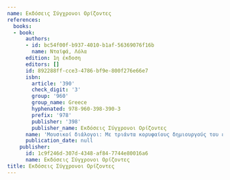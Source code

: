 ```yaml
---
name: Εκδόσεις Σύγχρονοι Ορίζοντες
references:
  books:
  - book:
      authors:
      - id: bc54f00f-b937-4010-b1af-56369076f16b
        name: Νταϊφά, Λόλα
      edition: 1η έκδοση
      editors: []
      id: 892288ff-cce3-4786-bf9e-800f276e66e7
      isbn:
        article: '390'
        check_digit: '3'
        group: '960'
        group_name: Greece
        hyphenated: 978-960-398-390-3
        prefix: '978'
        publisher: '398'
        publisher_name: Εκδόσεις Σύγχρονοι Ορίζοντες
      name: 'Μουσικοί διάλογοι: Με τριάντα κορυφαίους δημιουργούς του ελληνικού τραγουδιού'
      publication_date: null
    publisher:
      id: 1c9f246d-307d-4348-af84-7744e80016a6
      name: Εκδόσεις Σύγχρονοι Ορίζοντες
title: Εκδόσεις Σύγχρονοι Ορίζοντες
---
```


